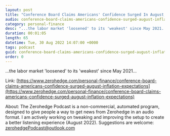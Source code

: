 ```yaml
---
layout: post
title: "Conference Board Claims Americans' Confidence Surged In August, Inflation Expectations Tumbled"
audio: conference-board-claims-americans-confidence-surged-august-inflation-expectations-0
category: personal-finance
desc: "...the labor market 'loosened' to its 'weakest' since May 2021..."
duration: 00:01:05
length: 65
datetime: Tue, 30 Aug 2022 14:07:00 +0000
tags: podcast
guid: conference-board-claims-americans-confidence-surged-august-inflation-expectations-0
order: 0
---
```

...the labor market 'loosened' to its 'weakest' since May 2021...

Link: [https://www.zerohedge.com/personal-finance/conference-board-claims-americans-confidence-surged-august-inflation-expectations](https://www.zerohedge.com/personal-finance/conference-board-claims-americans-confidence-surged-august-inflation-expectations)

About: The Zerohedge Podcast is a non-commercial, automated program, designed to give people a way to get news from Zerohedge in an audio format.  I am actively working on tweaking and improving the setup to create a better listening experience (August 2022).  Suggestions are welcome: [zerohedgePodcast@outlook.com](mailto:zerohedgePodcast@outlook.com)